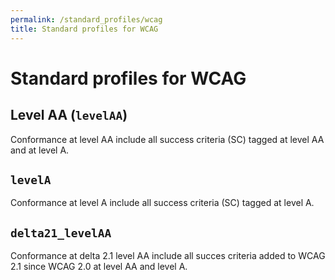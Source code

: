 ```yaml
---
permalink: /standard_profiles/wcag
title: Standard profiles for WCAG
---
```


# Standard profiles for WCAG

## <span id="levelAA" resource="#levelAA">Level AA (`levelAA`)</span>

Conformance at level AA include all success criteria (SC) tagged at level AA and at level A.

## `levelA`

Conformance at level A include all success criteria (SC) tagged at level A.


## `delta21_levelAA`

Conformance at delta 2.1 level AA include all succes criteria added to WCAG 2.1 since WCAG 2.0 at level AA and level A.
